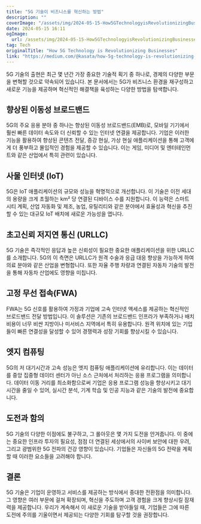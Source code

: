 ```yaml
---
title: "5G 기술이 비즈니스를 혁신하는 방법"
description: ""
coverImage: "/assets/img/2024-05-15-How5GTechnologyisRevolutionizingBusinesses_0.png"
date: 2024-05-15 16:11
ogImage: 
  url: /assets/img/2024-05-15-How5GTechnologyisRevolutionizingBusinesses_0.png
tag: Tech
originalTitle: "How 5G Technology is Revolutionizing Businesses"
link: "https://medium.com/@kasata/how-5g-technology-is-revolutionizing-businesses-f39d1fc4ebe6"
---
```



5G 기술의 출현은 최근 몇 년간 가장 중요한 기술적 획기 중 하나로, 경제의 다양한 부문을 변혁할 것으로 약속되어 있습니다. 본 문서에서는 5G가 비즈니스 환경을 재구성하고 새로운 기능을 제공하며 혁신적인 해결책을 육성하는 다양한 방법을 탐색합니다.

## 향상된 이동성 브로드밴드

5G의 주요 응용 분야 중 하나는 향상된 이동성 브로드밴드(EMB)로, 모바일 기기에서 훨씬 빠른 데이터 속도와 더 신뢰할 수 있는 인터넷 연결을 제공합니다. 기업은 이러한 기능을 활용하여 향상된 콘텐츠 전달, 증강 현실, 가상 현실 애플리케이션을 통해 고객에게 더 풍부하고 몰입적인 경험을 제공할 수 있습니다. 이는 게임, 미디어 및 엔터테인먼트와 같은 산업에서 특히 관련이 있습니다.

## 사물 인터넷 (IoT)



5G은 IoT 애플리케이션의 규모와 성능을 혁명적으로 개선합니다. 이 기술은 이전 세대의 용량을 크게 초월하는 km² 당 연결된 디바이스 수를 지원합니다. 이 능력은 스마트 시티 계획, 산업 자동화 및 제조, 농업, 유틸리티와 같은 분야에서 효율성과 혁신을 추진할 수 있는 대규모 IoT 배치에 새로운 가능성을 엽니다.

## 초고신뢰 저지연 통신 (URLLC)

5G 기술은 즉각적인 응답과 높은 신뢰성이 필요한 중요한 애플리케이션을 위한 URLLC를 소개합니다. 5G의 이 측면은 URLLC가 원격 수술과 응급 대응 향상을 가능하게 하여 의료 분야와 같은 산업을 변형합니다. 또한 자율 주행 차량과 연결된 자동차 기술의 발전을 통해 자동차 산업에도 영향을 미칩니다.

## 고정 무선 접속(FWA)



FWA는 5G 신호를 활용하여 가정과 기업에 고속 인터넷 액세스를 제공하는 혁신적인 브로드밴드 전달 방법입니다. 이 솔루션은 기존의 브로드밴드 인프라가 부족하거나 배치 비용이 너무 비싼 지방이나 미서비스 지역에서 특히 유용합니다. 원격 위치에 있는 기업들이 빠른 연결성을 달성할 수 있어 경쟁력과 성장 기회를 향상시킬 수 있습니다.

## 엣지 컴퓨팅

5G의 저 대기시간과 고속 성능은 엣지 컴퓨팅 애플리케이션에 유리합니다. 이는 데이터를 중앙 집중형 데이터 센터가 아닌 소스 근처에서 처리하는 응용 프로그램을 의미합니다. 데이터 이동 거리를 최소화함으로써 기업은 응용 프로그램 성능을 향상시키고 대기시간을 줄일 수 있어, 실시간 분석, 기계 학습 및 인공 지능과 같은 기술의 발전에 중요합니다.

## 도전과 함의



5G 기술의 다양한 이점에도 불구하고, 그 롤아웃은 몇 가지 도전을 안겨줍니다. 이 중에는 중요한 인프라 투자의 필요성, 점점 더 연결된 세상에서의 사이버 보안에 대한 우려, 그리고 광범위한 5G 전파의 건강 영향이 있습니다. 기업들은 자신들의 5G 전략을 계획할 때 이러한 요소들을 고려해야 합니다.

## 결론

5G 기술은 기업이 운영하고 서비스를 제공하는 방식에서 중대한 전환점을 의미합니다. 그 영향은 여러 부문에 걸쳐 확장되며, 혁신을 주도하며 고객 경험을 크게 향상시킬 잠재력을 제공합니다. 우리가 계속해서 이 새로운 기술을 받아들일 때, 기업들은 그에 따른 도전에 주의를 기울이면서 제공되는 다양한 기회를 탐구할 것을 권장합니다.